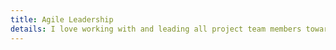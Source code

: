 ```yaml
---
title: Agile Leadership
details: I love working with and leading all project team members towards a finished product.
---
```

